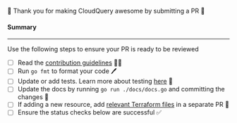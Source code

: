 🎉 Thank you for making CloudQuery awesome by submitting a PR 🎉

#### Summary

<!--
Explain what problem this PR addresses
-->

---

Use the following steps to ensure your PR is ready to be reviewed

- [ ] Read the [contribution guidelines](../CONTRIBUTING.md) 🧑‍🎓
- [ ] Run `go fmt` to format your code 🖊
- [ ] Update or add tests. Learn more about testing [here](https://docs.cloudquery.io/docs/developers/sdk/testing) 🧪
- [ ] Update the docs by running `go run ./docs/docs.go` and committing the changes 📃
- [ ] If adding a new resource, add [relevant Terraform files](../terraform) in a separate PR 📂
- [ ] Ensure the status checks below are successful ✅
